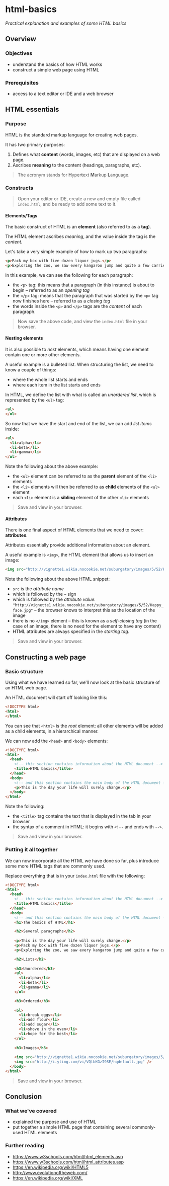 # html-basics

_Practical explanation and examples of some HTML basics_

## Overview

### Objectives

- understand the basics of how HTML works
- construct a simple web page using HTML

### Prerequisites

- access to a text editor or IDE and a web browser


## HTML essentials

### Purpose

HTML is the standard markup language for creating web pages. 

It has two primary purposes:

1. Defines what **content** (words, images, etc) that are displayed on a web page.
1. Ascribes **meaning** to the content (headings, paragraphs, etc).

> The acronym stands for **H**yper**t**ext **M**arkup **L**anguage.

### Constructs

> Open your editor or IDE, create a new and empty file called `index.html`, and be ready to add some text to it.

#### Elements/Tags

The basic construct of HTML is an **element** (also referred to as a **tag**).

The HTML element ascribes _meaning_, and the value inside the tag is the _content_.

Let's take a very simple example of how to mark up two paragraphs:

```html
<p>Pack my box with five dozen liquor jugs.</p>
<p>Exploring the zoo, we saw every kangaroo jump and quite a few carried babies.</p>
```

In this example, we can see the following for each paragraph:

- the `<p>` tag: this means that a paragraph (in this instance) is about to begin &ndash; referred to as an _opening tag_
- the `</p>` tag: means that the paragraph that was started by the `<p>` tag now finishes here &ndash; referred to as a _closing tag_
- the words inside the `<p>` and `</p>` tags are the _content_ of each paragraph.

> Now save the above code, and view the `index.html` file in your browser.

#### Nesting elements

It is also possible to _nest_ elements, which means having one element contain one or more other elements.

A useful example is a bulleted list. When structuring the list, we need to know a couple of things:

- where the whole list starts and ends
- where each item in the list starts and ends

In HTML, we define the list with what is called an _unordered list_, which is represented by the `<ul>` tag:

```html
<ul>
</ul>
```

So now that we have the start and end of the list, we can add _list items_ inside:

```html
<ul>
  <li>alpha</li>
  <li>beta</li>
  <li>gamma</li>
</ul>
```

Note the following about the above example:

- the `<ul>` element can be referred to as the **parent** element of the `<li>` elements
- the `<li>` elements will then be referred to as **child** elements of the `<ul>` element
- each `<li>` element is a **sibling** element of the other `<li>` elements

> Save and view in your browser.

#### Attributes

There is one final aspect of HTML elements that we need to cover: **attributes**.

Attributes essentially provide additional information about an element.

A useful example is `<img>`, the HTML element that allows us to insert an image:

```html
<img src="http://vignette1.wikia.nocookie.net/suburgatory/images/5/52/Happy_face.jpg" />
```

Note the following about the above HTML snippet:

- `src` is the _attribute name_
- which is followed by the `=` sign
- which is followed by the _attribute value_: `"http://vignette1.wikia.nocookie.net/suburgatory/images/5/52/Happy_face.jpg"` &ndash; the browser knows to interpret this as the location of the image 
- there is no `</img>` element &ndash; this is known as a _self-closing tag_ (in the case of an image, there is no need for the element to have any content)
- HTML attributes are always specified in the _starting tag_.

> Save and view in your browser.


## Constructing a web page

### Basic structure

Using what we have learned so far, we'll now look at the basic structure of an HTML web page.

An HTML document will start off looking like this:

```html
<!DOCTYPE html>
<html>
</html>
```

You can see that `<html>` is the _root_ element: all other elements will be added as a child elements, in a hierarchical manner.

We can now add the `<head>` and `<body>` elements:

```html
<!DOCTYPE html>
<html>
  <head>
    <!-- this section contains information about the HTML document -->
    <title>HTML basics</title>
  </head>
  <body>
    <!-- and this section contains the main body of the HTML document -->
    <p>This is the day your life will surely change.</p>
  </body>
</html>
```

Note the following:

- the `<title>` tag contains the text that is displayed in the tab in your browser
- the syntax of a comment in HTML: it begins with `<!--` and ends with `-->`.

> Save and view in your browser.

### Putting it all together

We can now incorporate all the HTML we have done so far, plus introduce some more HTML tags that are commonly used.

Replace everything that is in your `index.html` file with the following:

```html
<!DOCTYPE html>
<html>
  <head>
    <!-- this section contains information about the HTML document -->
    <title>HTML basics</title>
  </head>
  <body>
    <!-- and this section contains the main body of the HTML document -->
    <h1>The basics of HTML</h1>

    <h2>Several paragraphs</h2>
    
    <p>This is the day your life will surely change.</p>
    <p>Pack my box with five dozen liquor jugs.</p>
    <p>Exploring the zoo, we saw every kangaroo jump and quite a few carried babies.</p>

    <h2>Lists</h2>
    
    <h3>Unordered</h3>
    <ul>
      <li>alpha</li>
      <li>beta</li>
      <li>gamma</li>
    </ul>

    <h3>Ordered</h3>
    
    <ol>
      <li>break eggs</li>
      <li>add flour</li>
      <li>add sugar</li>
      <li>shove in the oven</li>
      <li>hope for the best</li>
    </ol>
    
    <h3>Images</h3>
    
    <img src="http://vignette1.wikia.nocookie.net/suburgatory/images/5/52/Happy_face.jpg" />
    <img src="http://i.ytimg.com/vi/VQtbKGzI9SE/hqdefault.jpg" />
  </body>
</html>
```

> Save and view in your browser.

## Conclusion

### What we've covered

- explained the purpose and use of HTML
- put together a simple HTML page that containing several commonly-used HTML elements

### Further reading

- https://www.w3schools.com/html/html_elements.asp
- https://www.w3schools.com/html/html_attributes.asp
- https://en.wikipedia.org/wiki/HTML5
- http://www.evolutionoftheweb.com/
- https://en.wikipedia.org/wiki/XML

